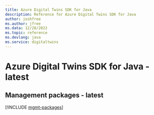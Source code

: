 ```yaml
---
title: Azure Digital Twins SDK for Java
description: Reference for Azure Digital Twins SDK for Java
author: joshfree
ms.author: jfree
ms.data: 12/28/2022
ms.topic: reference
ms.devlang: java
ms.service: digitaltwins
---
```

# Azure Digital Twins SDK for Java - latest

## Management packages - latest
[!INCLUDE [mgmt-packages](digital-twins-mgmt-index.md)]